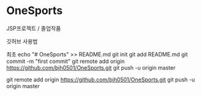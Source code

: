 # OneSports
JSP프로젝트 / 졸업작품

깃허브 사용법

최초
echo "# OneSports" >> README.md
git init
git add README.md
git commit -m "first commit"
git remote add origin https://github.com/bjh0501/OneSports.git
git push -u origin master


git remote add origin https://github.com/bjh0501/OneSports.git
git push -u origin master
